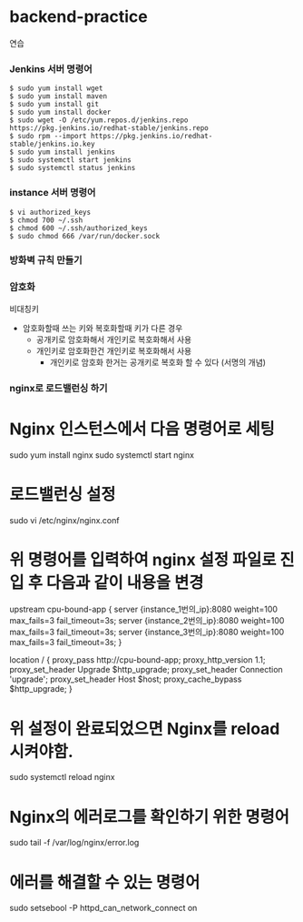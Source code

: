 # backend-practice
연습


### Jenkins 서버 명령어
```shell script
$ sudo yum install wget
$ sudo yum install maven
$ sudo yum install git
$ sudo yum install docker
$ sudo wget -O /etc/yum.repos.d/jenkins.repo https://pkg.jenkins.io/redhat-stable/jenkins.repo
$ sudo rpm --import https://pkg.jenkins.io/redhat-stable/jenkins.io.key
$ sudo yum install jenkins
$ sudo systemctl start jenkins
$ sudo systemctl status jenkins
```
### instance 서버 명령어
```shell script
$ vi authorized_keys
$ chmod 700 ~/.ssh
$ chmod 600 ~/.ssh/authorized_keys
$ sudo chmod 666 /var/run/docker.sock
```
### 방화벽 규칙 만들기

### 암호화
비대칭키
+ 암호화할때 쓰는 키와 복호화할때 키가 다른 경우
	+ 공개키로 암호화해서 개인키로 복호화해서 사용
	+ 개인키로 암호화한건 개인키로 복호화해서 사용
		+ 개인키로 암호화 한거는 공개키로 복호화 할 수 있다 (서명의 개념)


### nginx로 로드밸런싱 하기
# Nginx 인스턴스에서 다음 명령어로 세팅
sudo yum install nginx
sudo systemctl start nginx

# 로드밸런싱 설정
sudo vi /etc/nginx/nginx.conf
# 위 명령어를 입력하여 nginx 설정 파일로 진입 후 다음과 같이 내용을 변경

upstream cpu-bound-app {
  server {instance_1번의_ip}:8080 weight=100 max_fails=3 fail_timeout=3s;
  server {instance_2번의_ip}:8080 weight=100 max_fails=3 fail_timeout=3s;
  server {instance_3번의_ip}:8080 weight=100 max_fails=3 fail_timeout=3s;
}

location / {
  proxy_pass http://cpu-bound-app;
  proxy_http_version 1.1;
  proxy_set_header Upgrade $http_upgrade;
  proxy_set_header Connection 'upgrade';
  proxy_set_header Host $host;
  proxy_cache_bypass $http_upgrade;
}

# 위 설정이 완료되었으면 Nginx를 reload 시켜야함.
sudo systemctl reload nginx

# Nginx의 에러로그를 확인하기 위한 명령어
sudo tail -f /var/log/nginx/error.log

# 에러를 해결할 수 있는 명령어
sudo setsebool -P httpd_can_network_connect on
